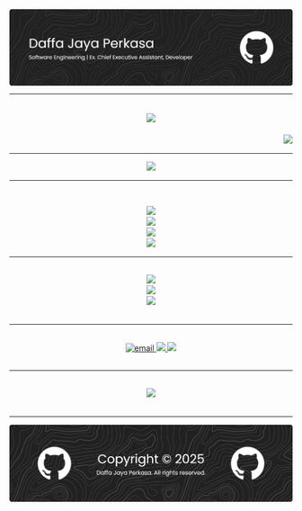 <img align="center" src=".github/img/github-header-banner.png"/>
<hr/>

<div align="center">
    <h2>
        <img src="https://readme-typing-svg.herokuapp.com?font=Poppins&weight=600&pause=1000&color=C3C3C3&center=true&background=FFFFFF00&random=true&width=500&lines=Building+The+Future%2C+One+Commit+at+a+Time!"/>
    </h2>
</div>

<div align="right">
    <img src="https://visitor-badge.laobi.icu/badge?page_id=jbytecore"/>
</div>
<hr/>

<div align="center">
    <img src="https://readme-typing-svg.herokuapp.com?font=Poppins&weight=600&pause=1000&color=C3C3C3&background=FFFFFF00&center=true&multiline=true&repeat=false&width=500&height=56&lines=Actively+Seeking+an+Internship+Opportunity;Information+Technology+Sector"/> 
</div>
<hr/>

<br/>
<p align="center">
  <a href="https://skillicons.dev">
    <img src="https://skillicons.dev/icons?i=html,css,js,php,laravel,react,nextjs,vuejs,python"/><br/>
    <img src="https://skillicons.dev/icons?i=flutter,dart,cpp,java,mysql,postgresql,npm,tailwind,ts"/><br/>
    <img src="https://skillicons.dev/icons?i=git,github,figma,ai,vscode,visualstudio,vercel,unity,blender"/><br/>
    <img src="https://skillicons.dev/icons?i=windows,vite,ubuntu,symfony,nginx,arduino,linux,discord,bash"/>
  </a>
</p> 

<hr/>
<br/>
<div align="center">
    <img src="https://github-readme-streak-stats-salesp07.vercel.app/?user=jbytecore&count_private=true&theme=dark&border_radius=5"/><br/>
    <img src="https://github-readme-stats.vercel.app/api?username=jbytecore&show_icons=true&theme=dark&rank_icon=github"/><br/>
    <img src="https://github-readme-stats-salesp07.vercel.app/api/top-langs/?username=salesp07&hide=HTML&langs_count=8&layout=compact&theme=dark&border_radius=5&size_weight=0.5&count_weight=0.5&exclude_repo=github-readme-stats"/>
</div>
<br/>
<hr/>

<br/>
<div align="center"> 
  <a href="mailto:dajayaperkasa@gmail.com" target="_blank">
    <img src="https://img.shields.io/badge/Gmail-D14836?style=for-the-badge&logo=gmail&logoColor=white" alt="email"/>
  </a>
  <a href="https://linkedin.com/in/dajape" target="_blank">
    <img src="https://img.shields.io/badge/LinkedIn-0077B5?style=for-the-badge&logo=linkedin&logoColor=white" target="_blank" />
  </a>
  <a href="https://www.instagram.com/dayprksa" target="_blank">
     <img src="https://img.shields.io/badge/Instagram-E4405F?style=for-the-badge&logo=instagram&logoColor=white" target="_blank"/>
  </a>
</div>
<br/>
<hr/>
<br/>
<div align="center">
  <img src="https://github.com/jbytecore/jbytecore/blob/output/github-snake-dark.svg)">
</div>
<br/>
<hr/>

<img align="center" src=".github/img/github-header-banner-close.png"/>